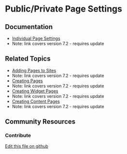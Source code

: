 # Public/Private Page Settings

## Documentation

* [Individual Page Settings](https://portal.liferay.dev/docs/7-2/user/-/knowledge_base/u/individual-page-settings)
* Note: link covers version 7.2 - requires update

## Related Topics

* [Adding Pages to Sites](https://portal.liferay.dev/docs/7-2/user/-/knowledge_base/u/creating-and-managing-pages)
* Note: link covers version 7.2 - requires update
* [Creating Pages](https://portal.liferay.dev/docs/7-2/user/-/knowledge_base/u/creating-pages)
* Note: link covers version 7.2 - requires update
* [Creating Widget Pages](https://portal.liferay.dev/docs/7-2/user/-/knowledge_base/u/creating-widget-pages)
* Note: link covers version 7.2 - requires update
* [Creating Content Pages](https://portal.liferay.dev/docs/7-2/user/-/knowledge_base/u/creating-content-pages)
* Note: link covers version 7.2 - requires update

## Community Resources


### Contribute

[Edit this file on github](https://github.com/olafk/controlpanel-documentation-docs/blob/master/md/74en/com_liferay_layout_admin_web_portlet_GroupPagesPortlet/layout-edit-layout.md)
